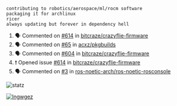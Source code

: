 ```
contributing to robotics/aerospace/ml/rocm software
packaging it for archlinux
ricer
always updating but forever in dependency hell
```

<!--START_SECTION:activity-->
1. 🗣 Commented on [#614](https://github.com//bitcraze/crazyflie-firmware/issues/614) in [bitcraze/crazyflie-firmware](https://github.com//bitcraze/crazyflie-firmware)
2. 🗣 Commented on [#65](https://github.com//acxz/pkgbuilds/issues/65) in [acxz/pkgbuilds](https://github.com//acxz/pkgbuilds)
3. 🗣 Commented on [#604](https://github.com//bitcraze/crazyflie-firmware/issues/604) in [bitcraze/crazyflie-firmware](https://github.com//bitcraze/crazyflie-firmware)
4. ❗️ Opened issue [#614](https://github.com//bitcraze/crazyflie-firmware/issues/614) in [bitcraze/crazyflie-firmware](https://github.com//bitcraze/crazyflie-firmware)
5. 🗣 Commented on [#3](https://github.com//ros-noetic-arch/ros-noetic-rosconsole/issues/3) in [ros-noetic-arch/ros-noetic-rosconsole](https://github.com//ros-noetic-arch/ros-noetic-rosconsole)
<!--END_SECTION:activity-->


![statz](https://github-readme-stats.vercel.app/api?username=acxz&include_all_commits=true&show_icons=true)

[![lngwgez](https://github-readme-stats.vercel.app/api/top-langs/?username=acxz&layout=compact)](https://github.com/acxz/github-readme-stats)


<!--
**acxz/acxz** is a ✨ _special_ ✨ repository because its `README.md` (this file) appears on your GitHub profile.

Here are some ideas to get you started:

- 🔭 I’m currently working on ...
- 🌱 I’m currently learning ...
- 👯 I’m looking to collaborate on ...
- 🤔 I’m looking for help with ...
- 💬 Ask me about ...
- 📫 How to reach me: ...
- 😄 Pronouns: ...
- ⚡ Fun fact: ...
-->
